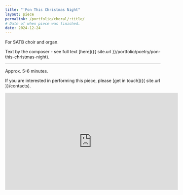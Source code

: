 ```yaml
---
title: "'Pon This Christmas Night"
layout: piece
permalink: /portfolio/choral/:title/
# Date of when piece was finished.
date: 2024-12-24
---
```


For SATB choir and organ.

Text by the composer - see full text [here]({{ site.url }}/portfolio/poetry/pon-this-christmas-night).

---

Approx. 5-6 minutes.

If you are interested in performing this piece, please [get in touch]({{ site.url }}/contacts).

<iframe width="560" height="315" src="https://www.youtube.com/embed/RK0gXV_B1aQ" frameborder="0" allow="autoplay; encrypted-media" allowfullscreen></iframe>
